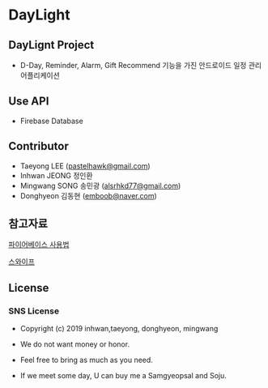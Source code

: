 # DayLight
## DayLignt Project
- D-Day, Reminder, Alarm, Gift Recommend 기능을 가진 안드로이드 일정 관리 어플리케이션

## Use API
- Firebase Database


## Contributor
- Taeyong LEE (pastelhawk@gmail.com)
- Inhwan JEONG 정인환
- Mingwang SONG 송민광 (alsrhkd77@gmail.com)
- Donghyeon 김동현 (emboob@naver.com)


## 참고자료
[파이어베이스 사용법](https://github.com/yongjjang/Study/blob/master/3%E1%84%92%E1%85%A1%E1%86%A8%E1%84%82%E1%85%A7%E1%86%AB%202%E1%84%92%E1%85%A1%E1%86%A8%E1%84%80%E1%85%B5/%EB%8D%B0%EC%9D%B4%ED%84%B0%EB%B2%A0%EC%9D%B4%EC%8A%A4%EC%9D%91%EC%9A%A9/Firebase.md)


[스와이프 ](https://github.com/chthai64/SwipeRevealLayout) 



## License
### SNS License
- Copyright (c) 2019 inhwan,taeyong, donghyeon, mingwang  

- We do not want money or honor.
- Feel free to bring as much as you need.
- If we meet some day, U can buy me a Samgyeopsal and Soju.



